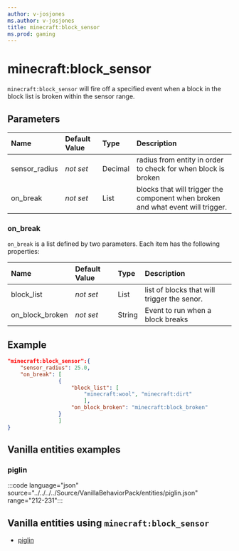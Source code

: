 ```yaml
---
author: v-josjones
ms.author: v-josjones
title: minecraft:block_sensor
ms.prod: gaming
---
```


# minecraft:block_sensor

`minecraft:block_sensor` will fire off a specified event when a block in the block list is broken within the sensor range.

## Parameters

|Name |Default Value  |Type  |Description  |
|:----------|:----------|:----------|:----------|
|sensor_radius |*not set* | Decimal  |radius from entity in order to check for when block is broken|
|on_break |*not set* | List| blocks that will trigger the component when broken and what event will trigger.|

### on_break

`on_break` is a list defined by two parameters. Each item has the following properties:

|Name |Default Value  |Type  |Description  |
|:----------|:----------|:----------|:----------|
|block_list| *not set* | List| list of blocks that will trigger the senor.|
|on_block_broken|*not set* | String|  Event to run when a block breaks|

## Example

```json
"minecraft:block_sensor":{
    "sensor_radius": 25.0,
    "on_break": [
                {
                    "block_list": [
                        "minecraft:wool", "minecraft:dirt"
                        ],
                    "on_block_broken": "minecraft:block_broken"
                }
                ]
}
```

## Vanilla entities examples

### piglin

:::code language="json" source="../../../../Source/VanillaBehaviorPack/entities/piglin.json" range="212-231":::

## Vanilla entities using `minecraft:block_sensor`

- [piglin](../../../../Source/VanillaBehaviorPack_Snippets/entities/piglin.md)
